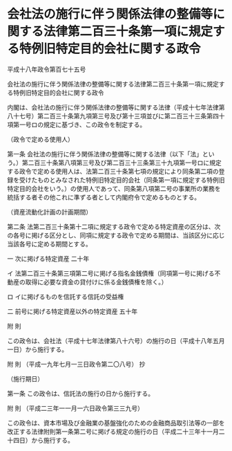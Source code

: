 # 会社法の施行に伴う関係法律の整備等に関する法律第二百三十条第一項に規定する特例旧特定目的会社に関する政令

平成十八年政令第百七十五号

会社法の施行に伴う関係法律の整備等に関する法律第二百三十条第一項に規定する特例旧特定目的会社に関する政令

内閣は、会社法の施行に伴う関係法律の整備等に関する法律（平成十七年法律第八十七号）第二百三十条第九項第三号及び第十三項並びに第二百三十三条第四十項第一号ロの規定に基づき、この政令を制定する。

（政令で定める使用人）

第一条 会社法の施行に伴う関係法律の整備等に関する法律（以下「法」という。）第二百三十条第八項第三号及び第二百三十三条第三十九項第一号ロに規定する政令で定める使用人は、法第二百三十条第七項の規定により同条第二項の登録を受けたものとみなされた特例旧特定目的会社（同条第一項に規定する特例旧特定目的会社をいう。）の使用人であって、同条第八項第二号の事業所の業務を統括する者その他これに準ずる者として内閣府令で定めるものとする。

（資産流動化計画の計画期間）

第二条 法第二百三十条第十二項に規定する政令で定める特定資産の区分は、次の各号に掲げる区分とし、同項に規定する政令で定める期間は、当該区分に応じ当該各号に定める期間とする。

一 次に掲げる特定資産 二十年

イ 法第二百三十条第三項第二号に掲げる指名金銭債権（同項第一号に掲げる不動産の取得に必要な資金の貸付けに係る金銭債権を除く。）

ロ イに掲げるものを信託する信託の受益権

二 前号に掲げる特定資産以外の特定資産 五十年

附 則

この政令は、会社法（平成十七年法律第八十六号）の施行の日（平成十八年五月一日）から施行する。

附 則 （平成一九年七月一三日政令第二〇八号） 抄

（施行期日）

第一条 この政令は、信託法の施行の日から施行する。

附 則 （平成二三年一一月一六日政令第三三九号）

この政令は、資本市場及び金融業の基盤強化のための金融商品取引法等の一部を改正する法律附則第一条第二号に掲げる規定の施行の日（平成二十三年十一月二十四日）から施行する。

